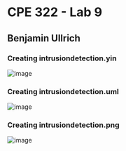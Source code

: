 # CPE 322 - Lab 9

## Benjamin Ullrich

### Creating intrusiondetection.yin
![image](https://github.com/BenUllrich/CPE-322-Work/assets/108437018/b4603da0-8df5-4647-a411-7eb0e2ee43fd)

### Creating intrusiondetection.uml
![image](https://github.com/BenUllrich/CPE-322-Work/assets/108437018/c3e81adb-4f73-4f37-bf8c-0f943552a076)

### Creating intrusiondetection.png
![image](https://github.com/BenUllrich/CPE-322-Work/assets/108437018/df0a4b60-a934-4b90-bab5-64287135262b)
